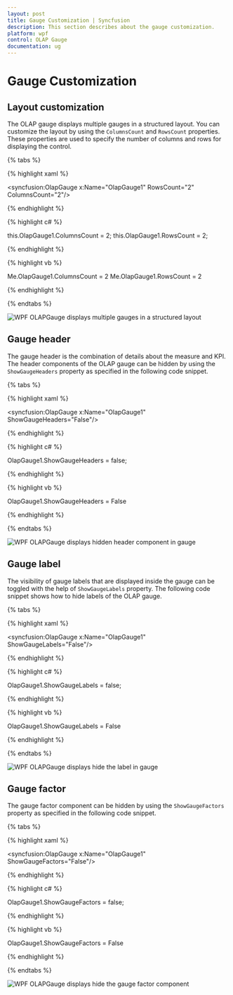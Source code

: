 ```yaml
---
layout: post
title: Gauge Customization | Syncfusion
description: This section describes about the gauge customization.
platform: wpf
control: OLAP Gauge
documentation: ug
---
```


# Gauge Customization

## Layout customization

The OLAP gauge displays multiple gauges in a structured layout. You can customize the layout by using the `ColumnsCount` and `RowsCount` properties. These properties are used to specify the number of columns and rows for displaying the control.

{% tabs %}

{% highlight xaml %}

<syncfusion:OlapGauge x:Name="OlapGauge1" RowsCount="2" ColumnsCount="2"/>

{% endhighlight %}

{% highlight c# %}

this.OlapGauge1.ColumnsCount = 2;
this.OlapGauge1.RowsCount = 2;

{% endhighlight %}

{% highlight vb %}

Me.OlapGauge1.ColumnsCount = 2
Me.OlapGauge1.RowsCount = 2

{% endhighlight %}

{% endtabs %}

![WPF OLAPGauge displays multiple gauges in a structured layout](Gauge-Customization_images/Gauge-customization.png)

## Gauge header

The gauge header is the combination of details about the measure and KPI. The header components of the OLAP gauge can be hidden by using the `ShowGaugeHeaders` property as specified in the following code snippet.

{% tabs %}

{% highlight xaml %}

<syncfusion:OlapGauge x:Name="OlapGauge1" ShowGaugeHeaders="False"/>

{% endhighlight %}

{% highlight c# %}

OlapGauge1.ShowGaugeHeaders = false;

{% endhighlight %}

{% highlight vb %}

OlapGauge1.ShowGaugeHeaders = False

{% endhighlight %}

{% endtabs %}

![WPF OLAPGauge displays hidden header component in gauge](Gauge-Customization_images/Gauge-customization-header.png)

## Gauge label

The visibility of gauge labels that are displayed inside the gauge can be toggled with the help of `ShowGaugeLabels` property. The following code snippet shows how to hide labels of the OLAP gauge.

{% tabs %}

{% highlight xaml %}

<syncfusion:OlapGauge x:Name="OlapGauge1" ShowGaugeLabels="False"/>

{% endhighlight %}

{% highlight c# %}

OlapGauge1.ShowGaugeLabels = false;

{% endhighlight %}

{% highlight vb %}

OlapGauge1.ShowGaugeLabels = False

{% endhighlight %}

{% endtabs %}

![WPF OLAPGauge displays hide the label in gauge](Gauge-Customization_images/Gauge-customization-label.png)

## Gauge factor

The gauge factor component can be hidden by using the `ShowGaugeFactors` property as specified in the following code snippet.

{% tabs %}

{% highlight xaml %}

<syncfusion:OlapGauge x:Name="OlapGauge1" ShowGaugeFactors="False"/>

{% endhighlight %}

{% highlight c# %}

OlapGauge1.ShowGaugeFactors = false;

{% endhighlight %}

{% highlight vb %}

OlapGauge1.ShowGaugeFactors = False

{% endhighlight %}

{% endtabs %}

![WPF OLAPGauge displays hide the gauge factor component](Gauge-Customization_images/Gauge-customization-factor.png)